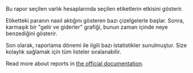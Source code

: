 Bu rapor seçilen varlık hesaplarında seçilen etiketlerin etkisini gösterir.

Etiketteki paranın nasıl aktığını gösteren bazı çizelgelerle başlar. Sonra, karmaşık bir "gelir ve giderler" grafiği, bunun zaman içinde neye benzediğini gösterir.

Son olarak, raporlama dönemi ile ilgili bazı istatistikler sunulmuştur. Size kolaylık sağlamak için tüm listeler sıralanabilir.

Read more about reports in [the official documentation](https://firefly-iii.readthedocs.io/en/latest/advanced/reports.html).